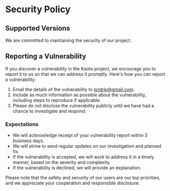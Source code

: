 # Security Policy

## Supported Versions

We are committed to maintaining the security of our project.

## Reporting a Vulnerability

If you discover a vulnerability in the Kaoto project, we encourage you to report it to us so that we can address it promptly. Here's how you can report a vulnerability:

1. Email the details of the vulnerability to lordrip@gmail.com.
2. Include as much information as possible about the vulnerability, including steps to reproduce if applicable.
3. Please do not disclose the vulnerability publicly until we have had a chance to investigate and respond.

### Expectations

- We will acknowledge receipt of your vulnerability report within 3 business days.
- We will strive to send regular updates on our investigation and planned fix.
- If the vulnerability is accepted, we will work to address it in a timely manner, based on the severity and complexity.
- If the vulnerability is declined, we will provide an explanation.

Please note that the safety and security of our users are our top priorities, and we appreciate your cooperation and responsible disclosure.
